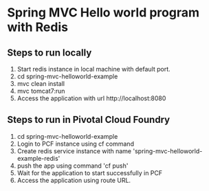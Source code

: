 # Spring MVC Hello world program with Redis

Steps to run locally
---
1. Start redis instance in local machine with default port.
2. cd spring-mvc-helloworld-example
3. mvc clean install
4. mvc tomcat7:run
5. Access the application with url http://localhost:8080

Steps to run in Pivotal Cloud Foundry
---
1. cd spring-mvc-helloworld-example
2. Login to PCF instance using cf command
3. Create redis service instance with name 'spring-mvc-helloworld-example-redis'
4. push the app using command 'cf push'
5. Wait for the application to start successfully in PCF
6. Access the application using route URL.
